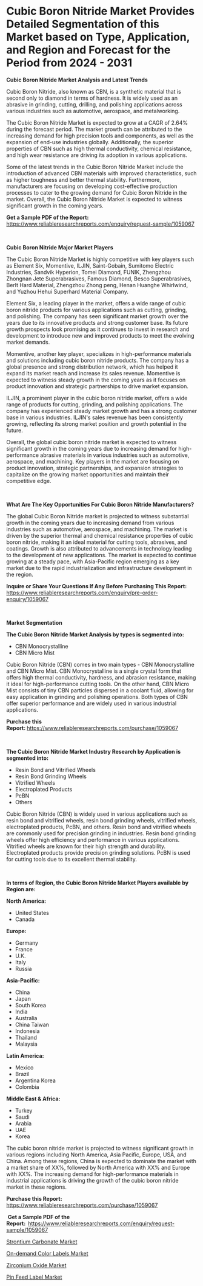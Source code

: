 <p><h1>Cubic Boron Nitride Market Provides Detailed Segmentation of this Market based on Type, Application, and Region and Forecast for the Period from 2024 - 2031</h1></p><p><strong>Cubic Boron Nitride Market Analysis and Latest Trends</strong></p>
<p><p>Cubic Boron Nitride, also known as CBN, is a synthetic material that is second only to diamond in terms of hardness. It is widely used as an abrasive in grinding, cutting, drilling, and polishing applications across various industries such as automotive, aerospace, and metalworking.</p><p>The Cubic Boron Nitride Market is expected to grow at a CAGR of 2.64% during the forecast period. The market growth can be attributed to the increasing demand for high precision tools and components, as well as the expansion of end-use industries globally. Additionally, the superior properties of CBN such as high thermal conductivity, chemical resistance, and high wear resistance are driving its adoption in various applications.</p><p>Some of the latest trends in the Cubic Boron Nitride Market include the introduction of advanced CBN materials with improved characteristics, such as higher toughness and better thermal stability. Furthermore, manufacturers are focusing on developing cost-effective production processes to cater to the growing demand for Cubic Boron Nitride in the market. Overall, the Cubic Boron Nitride Market is expected to witness significant growth in the coming years.</p></p>
<p><strong>Get a Sample PDF of the Report:&nbsp;</strong> <a href="https://www.reliableresearchreports.com/enquiry/request-sample/1059067">https://www.reliableresearchreports.com/enquiry/request-sample/1059067</a></p>
<p>&nbsp;</p>
<p><strong>Cubic Boron Nitride Major Market Players</strong></p>
<p><p>The Cubic Boron Nitride Market is highly competitive with key players such as Element Six, Momentive, ILJIN, Saint-Gobain, Sumitomo Electric Industries, Sandvik Hyperion, Tomei Diamond, FUNIK, Zhengzhou Zhongnan Jete Superabrasives, Famous Diamond, Besco Superabrasives, Berlt Hard Material, Zhengzhou Zhong peng, Henan Huanghe Whirlwind, and Yuzhou Hehui Superhard Material Company.</p><p>Element Six, a leading player in the market, offers a wide range of cubic boron nitride products for various applications such as cutting, grinding, and polishing. The company has seen significant market growth over the years due to its innovative products and strong customer base. Its future growth prospects look promising as it continues to invest in research and development to introduce new and improved products to meet the evolving market demands.</p><p>Momentive, another key player, specializes in high-performance materials and solutions including cubic boron nitride products. The company has a global presence and strong distribution network, which has helped it expand its market reach and increase its sales revenue. Momentive is expected to witness steady growth in the coming years as it focuses on product innovation and strategic partnerships to drive market expansion.</p><p>ILJIN, a prominent player in the cubic boron nitride market, offers a wide range of products for cutting, grinding, and polishing applications. The company has experienced steady market growth and has a strong customer base in various industries. ILJIN's sales revenue has been consistently growing, reflecting its strong market position and growth potential in the future.</p><p>Overall, the global cubic boron nitride market is expected to witness significant growth in the coming years due to increasing demand for high-performance abrasive materials in various industries such as automotive, aerospace, and machining. Key players in the market are focusing on product innovation, strategic partnerships, and expansion strategies to capitalize on the growing market opportunities and maintain their competitive edge.</p></p>
<p>&nbsp;</p>
<p><strong>What Are The Key Opportunities For Cubic Boron Nitride Manufacturers?</strong></p>
<p><p>The global Cubic Boron Nitride market is projected to witness substantial growth in the coming years due to increasing demand from various industries such as automotive, aerospace, and machining. The market is driven by the superior thermal and chemical resistance properties of cubic boron nitride, making it an ideal material for cutting tools, abrasives, and coatings. Growth is also attributed to advancements in technology leading to the development of new applications. The market is expected to continue growing at a steady pace, with Asia-Pacific region emerging as a key market due to the rapid industrialization and infrastructure development in the region.</p></p>
<p><strong>Inquire or Share Your Questions If Any Before Purchasing This Report:</strong> <a href="https://www.reliableresearchreports.com/enquiry/pre-order-enquiry/1059067">https://www.reliableresearchreports.com/enquiry/pre-order-enquiry/1059067</a></p>
<p>&nbsp;</p>
<p><strong>Market Segmentation</strong></p>
<p><strong>The Cubic Boron Nitride Market Analysis by types is segmented into:</strong></p>
<p><ul><li>CBN Monocrystalline</li><li>CBN Micro Mist</li></ul></p>
<p><p>Cubic Boron Nitride (CBN) comes in two main types - CBN Monocrystalline and CBN Micro Mist. CBN Monocrystalline is a single crystal form that offers high thermal conductivity, hardness, and abrasion resistance, making it ideal for high-performance cutting tools. On the other hand, CBN Micro Mist consists of tiny CBN particles dispersed in a coolant fluid, allowing for easy application in grinding and polishing operations. Both types of CBN offer superior performance and are widely used in various industrial applications.</p></p>
<p><strong>Purchase this Report:&nbsp;</strong><a href="https://www.reliableresearchreports.com/purchase/1059067">https://www.reliableresearchreports.com/purchase/1059067</a></p>
<p>&nbsp;</p>
<p><strong>The Cubic Boron Nitride Market Industry Research by Application is segmented into:</strong></p>
<p><ul><li>Resin Bond and Vitrified Wheels</li><li>Resin Bond Grinding Wheels</li><li>Vitrified Wheels</li><li>Electroplated Products</li><li>PcBN</li><li>Others</li></ul></p>
<p><p>Cubic Boron Nitride (CBN) is widely used in various applications such as resin bond and vitrified wheels, resin bond grinding wheels, vitrified wheels, electroplated products, PcBN, and others. Resin bond and vitrified wheels are commonly used for precision grinding in industries. Resin bond grinding wheels offer high efficiency and performance in various applications. Vitrified wheels are known for their high strength and durability. Electroplated products provide precision grinding solutions. PcBN is used for cutting tools due to its excellent thermal stability.</p></p>
<p>&nbsp;</p>
<p><strong>In terms of Region, the Cubic Boron Nitride Market Players available by Region are:</strong></p>
<p>
    <p> <strong> North America: </strong>
        <ul>
            <li>United States</li>
            <li>Canada</li>
        </ul>
        </p> 
    <p> <strong> Europe: </strong>
        <ul>
            <li>Germany</li>
            <li>France</li>
            <li>U.K.</li>
            <li>Italy</li>
            <li>Russia</li>
        </ul>
        </p> 
    <p> <strong> Asia-Pacific: </strong>
        <ul>
            <li>China</li>
            <li>Japan</li>
            <li>South Korea</li>
            <li>India</li>
            <li>Australia</li>
            <li>China Taiwan</li>
            <li>Indonesia</li>
            <li>Thailand</li>
            <li>Malaysia</li>
        </ul>
        </p> 
    <p> <strong> Latin America: </strong>
        <ul>
            <li>Mexico</li>
            <li>Brazil</li>
            <li>Argentina Korea</li>
            <li>Colombia</li>
        </ul>
        </p> 
    <p> <strong> Middle East & Africa: </strong>
        <ul>
            <li>Turkey</li>
            <li>Saudi</li>
            <li>Arabia</li>
            <li>UAE</li>
            <li>Korea</li>
        </ul>
    </p>
    </p>
<p><p>The cubic boron nitride market is projected to witness significant growth in various regions including North America, Asia Pacific, Europe, USA, and China. Among these regions, China is expected to dominate the market with a market share of XX%, followed by North America with XX% and Europe with XX%. The increasing demand for high-performance materials in industrial applications is driving the growth of the cubic boron nitride market in these regions.</p></p>
<p><strong>Purchase this Report: </strong><a href="https://www.reliableresearchreports.com/purchase/1059067">https://www.reliableresearchreports.com/purchase/1059067</a></p>
<p>&nbsp;<strong>Get a Sample PDF of the Report:&nbsp;&nbsp;</strong><a href="https://www.reliableresearchreports.com/enquiry/request-sample/1059067">https://www.reliableresearchreports.com/enquiry/request-sample/1059067</a></p>
<p><strong></strong></p>
<p><p><a href="https://github.com/jerrycopelandthomaswsqd8q/Market-Research-Report-List-1/blob/main/strontium-carbonate-market.md">Strontium Carbonate Market</a></p><p><a href="https://issuu.com/reportprime-2/docs/on-demand-color-labels-market-size-2030.pptx">On-demand Color Labels Market</a></p><p><a href="https://github.com/brenzgnarento/Market-Research-Report-List-1/blob/main/zirconium-oxide-market.md">Zirconium Oxide Market</a></p><p><a href="https://issuu.com/reportprime-2/docs/pin-feed-label-market-size-2030.pptx">Pin Feed Label Market</a></p></p>